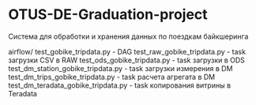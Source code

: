 # OTUS-DE-Graduation-project

Система для обработки и хранения данных по поездкам байкшеринга 

airflow/
test_gobike_tripdata.py - DAG
test_raw_gobike_tripdata.py - task загрузки CSV в RAW
test_ods_gobike_tripdata.py - task загрузки в ODS
test_dm_station_gobike_tripdata.py - task загрузки измерения в DM
test_dm_trips_gobike_tripdata.py - task расчета агрегата в DM
test_dm_teradata_gobike_tripdata.py - task копирования витрины в Teradata
